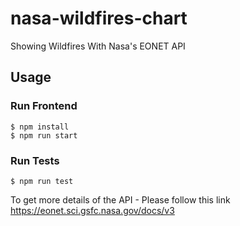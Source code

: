# nasa-wildfires-chart
Showing Wildfires With Nasa's EONET API

## Usage

### Run Frontend

```
$ npm install
$ npm run start
```
### Run Tests

```
$ npm run test
```
To get more details of the API - Please follow this link <a href="https://eonet.sci.gsfc.nasa.gov/docs/v3">https://eonet.sci.gsfc.nasa.gov/docs/v3</a>